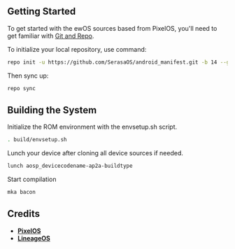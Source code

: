  Getting Started
---------------
To get started with the ewOS sources based from PixelOS, you'll need to get
familiar with [Git and Repo](https://source.android.com/setup/build/downloading).

 To initialize your local repository, use command:

```bash
repo init -u https://github.com/SerasaOS/android_manifest.git -b 14 --git-lfs
```

Then sync up:

```bash
repo sync
```

Building the System
-------------------
 Initialize the ROM environment with the envsetup.sh script.

```bash
. build/envsetup.sh
```

Lunch your device after cloning all device sources if needed.

```bash
lunch aosp_devicecodename-ap2a-buildtype
```

Start compilation

```bash
mka bacon
```

Credits
---------------
* [**PixelOS**](https://github.com/PixelOS-AOSP)
* [**LineageOS**](https://github.com/LineageOS)
